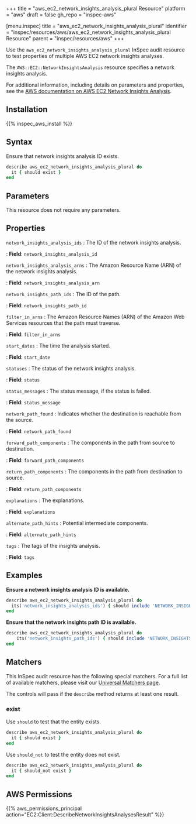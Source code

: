 +++
title = "aws_ec2_network_insights_analysis_plural Resource"
platform = "aws"
draft = false
gh_repo = "inspec-aws"

[menu.inspec]
title = "aws_ec2_network_insights_analysis_plural"
identifier = "inspec/resources/aws/aws_ec2_network_insights_analysis_plural Resource"
parent = "inspec/resources/aws"
+++

Use the `aws_ec2_network_insights_analysis_plural` InSpec audit resource to test properties of multiple AWS EC2 network insights analyses.

The `AWS::EC2::NetworkInsightsAnalysis` resource specifies a network insights analysis.

For additional information, including details on parameters and properties, see the [AWS documentation on AWS EC2 Network Insights Analysis](https://docs.aws.amazon.com/AWSCloudFormation/latest/UserGuide/aws-resource-ec2-networkinsightsanalysis.html).

## Installation

{{% inspec_aws_install %}}

## Syntax

Ensure that network insights analysis ID exists.

```ruby
describe aws_ec2_network_insights_analysis_plural do
  it { should exist }
end
```

## Parameters

This resource does not require any parameters.

## Properties

`network_insights_analysis_ids`
: The ID of the network insights analysis.

: **Field**: `network_insights_analysis_id`

`network_insights_analysis_arns`
: The Amazon Resource Name (ARN) of the network insights analysis.

: **Field**: `network_insights_analysis_arn`

`network_insights_path_ids`
: The ID of the path.

: **Field**: `network_insights_path_id`

`filter_in_arns`
: The Amazon Resource Names (ARN) of the Amazon Web Services resources that the path must traverse.

: **Field**: `filter_in_arns`

`start_dates`
: The time the analysis started.

: **Field**: `start_date`

`statuses`
: The status of the network insights analysis.

: **Field**: `status`

`status_messages`
: The status message, if the status is failed.

: **Field**: `status_message`

`network_path_found`
: Indicates whether the destination is reachable from the source.

: **Field**: `network_path_found`

`forward_path_components`
: The components in the path from source to destination.

: **Field**: `forward_path_components`

`return_path_components`
: The components in the path from destination to source.

: **Field**: `return_path_components`

`explanations`
: The explanations.

: **Field**: `explanations`

`alternate_path_hints`
: Potential intermediate components.

: **Field**: `alternate_path_hints`

`tags`
: The tags of the insights analysis.

: **Field**: `tags`

## Examples

**Ensure a network insights analysis ID is available.**

```ruby
describe aws_ec2_network_insights_analysis_plural do
  its('network_insights_analysis_ids') { should include 'NETWORK_INSIGHTS_ANALYSIS_ID' }
end
```

**Ensure that the network insights path ID is available.**

```ruby
describe aws_ec2_network_insights_analysis_plural do
    its('network_insights_path_ids') { should include 'NETWORK_INSIGHTS_PATH_ID' }
end
```

## Matchers

This InSpec audit resource has the following special matchers. For a full list of available matchers, please visit our [Universal Matchers page](https://www.inspec.io/docs/reference/matchers/).

The controls will pass if the `describe` method returns at least one result.

### exist

Use `should` to test that the entity exists.

```ruby
describe aws_ec2_network_insights_analysis_plural do
  it { should exist }
end
```

Use `should_not` to test the entity does not exist.

```ruby
describe aws_ec2_network_insights_analysis_plural do
  it { should_not exist }
end
```

## AWS Permissions

{{% aws_permissions_principal action="EC2:Client:DescribeNetworkInsightsAnalysesResult" %}}
